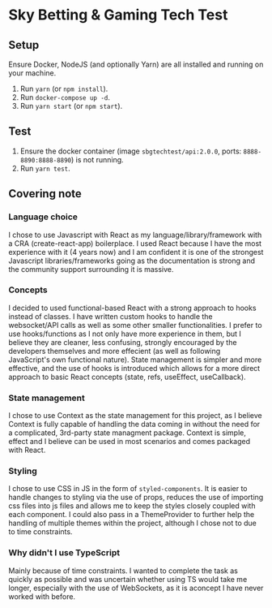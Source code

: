 # Sky Betting & Gaming Tech Test

## Setup

Ensure Docker, NodeJS (and optionally Yarn) are all installed and running on your machine.

1. Run `yarn` (or `npm install`).
2. Run `docker-compose up -d`.
3. Run `yarn start` (or `npm start`).

## Test

1. Ensure the docker container (image `sbgtechtest/api:2.0.0`, ports: `8888-8890:8888-8890`) is not running.
2. Run `yarn test`.

## Covering note

### Language choice

I chose to use Javascript with React as my language/library/framework with a CRA (create-react-app) boilerplace. I used React because I have the most experience with it (4 years now) and I am confident it is one of the strongest Javascript libraries/frameworks going as the documentation is strong and the community support surrounding it is massive.

### Concepts

I decided to used functional-based React with a strong approach to hooks instead of classes. I have written custom hooks to handle the websocket/API calls as well as some other smaller functionalities. I prefer to use hooks/functions as I not only have more experience in them, but I believe they are cleaner, less confusing, strongly encouraged by the developers themselves and more effecient (as well as following JavaScript's own functional nature). State management is simpler and more effective, and the use of hooks is introduced which allows for a more direct approach to basic React concepts (state, refs, useEffect, useCallback).

### State management

I chose to use Context as the state management for this project, as I believe Context is fully capable of handling the data coming in without the need for a complicated, 3rd-party state managment package. Context is simple, effect and I believe can be used in most scenarios and comes packaged with React.

### Styling

I chose to use CSS in JS in the form of `styled-components`. It is easier to handle changes to styling via the use of props, reduces the use of importing css files into js files and allows me to keep the styles closely coupled with each component. I could also pass in a ThemeProvider to further help the handling of multiple themes within the project, although I chose not to due to time constraints.

### Why didn't I use TypeScript

Mainly because of time constraints. I wanted to complete the task as quickly as possible and was uncertain whether using TS would take me longer, especially with the use of WebSockets, as it is aconcept I have never worked with before.

